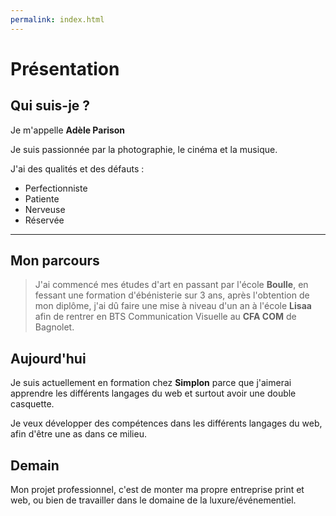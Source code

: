 ```yaml
---
permalink: index.html
---
```


# Présentation

## Qui suis-je ?

Je m'appelle **Adèle Parison**

Je suis passionnée par la photographie, le cinéma et la musique.

J'ai des qualités et des défauts : 

 - Perfectionniste
 - Patiente
 - Nerveuse
 - Réservée

----------
## Mon parcours

> J'ai commencé mes études d'art en passant par l'école **Boulle**, en fessant une formation d'ébénisterie sur 3 ans, après l'obtention de mon diplôme, j'ai dû faire une mise à niveau d'un an à l'école **Lisaa** afin de rentrer en BTS Communication Visuelle au **CFA COM** de Bagnolet.

## Aujourd'hui

Je suis actuellement en formation chez **Simplon** parce que j'aimerai apprendre les différents langages du web et surtout avoir une double casquette.

Je veux développer des compétences dans les différents langages du web, afin d'être une as dans ce milieu.

## Demain

Mon projet professionnel, c'est de monter ma propre entreprise print et web, ou bien de travailler dans le domaine de la luxure/événementiel.